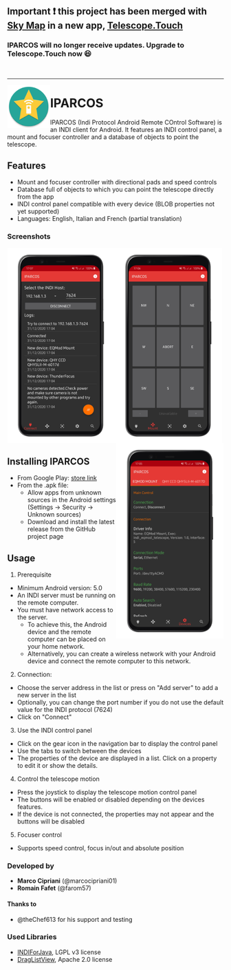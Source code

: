 ## Important :exclamation: this project has been merged with [Sky Map](https://github.com/sky-map-team/stardroid) in a new app, [Telescope.Touch](https://github.com/marcocipriani01/Telescope.Touch)
### IPARCOS will no longer receive updates. Upgrade to Telescope.Touch now :satisfied:

<br><hr>
<img align="left" width="100" height="100" src="docs/logo.png">

# IPARCOS

IPARCOS (Indi Protocol Android Remote COntrol Software) is an INDI client for Android.
It features an INDI control panel, a mount and focuser controller and a database of objects to point the telescope.

## Features

* Mount and focuser controller with directional pads and speed controls
* Database full of objects to which you can point the telescope directly from the app
* INDI control panel compatible with every device (BLOB properties not yet supported)
* Languages: English, Italian and French (partial translation)

### Screenshots

<img align="left" width="250" src="docs/connection.png">
<img align="center" width="250" src="docs/motion.png">
<img align="right" width="250" src="docs/control-panel.png">

## Installing IPARCOS

- From Google Play: [store link](https://play.google.com/store/apps/details?id=org.indilib.i4j.iparcos)
- From the .apk file:
  - Allow apps from unknown sources in the Android settings (Settings → Security → Unknown sources)
  - Download and install the latest release from the GitHub project page

## Usage

1. Prerequisite
  - Minimum Android version: 5.0
  - An INDI server must be running on the remote computer.
  - You must have network access to the server. 
    - To achieve this, the Android device and the remote computer can be placed on your home network.
    - Alternatively, you can create a wireless network with your Android device and connect the remote computer to this network.
2. Connection:
  - Choose the server address in the list or press on "Add server" to add a new server in the list
  - Optionally, you can change the port number if you do not use the default value for the INDI protocol (7624)
  - Click on "Connect"
3. Use the INDI control panel
  - Click on the gear icon in the navigation bar to display the control panel
  - Use the tabs to switch between the devices
  - The properties of the device are displayed in a list. Click on a property to edit it or show the details.
4. Control the telescope motion
  - Press the joystick to display the telescope motion control panel
  - The buttons will be enabled or disabled depending on the devices features.
  - If the device is not connected, the properties may not appear and the buttons will be disabled
5. Focuser control
  - Supports speed control, focus in/out and absolute position

### Developed by

- **Marco Cipriani** (@marcocipriani01)
- **Romain Fafet** (@farom57)

#### Thanks to

- @theChef613 for his support and testing

### Used Libraries

- [INDIForJava](https://github.com/INDIForJava/INDIForJava), LGPL v3 license
- [DragListView](https://github.com/woxblom/DragListView), Apache 2.0 license
